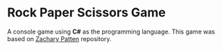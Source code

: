 # Rock Paper Scissors Game



A console game using **C#** as the programming language. This game was based on [Zachary Patten](https://github.com/ZacharyPatten/dotnet-console-games) repository.

